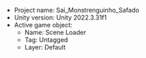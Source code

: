 <!-- UNITY CODE ASSIST INSTRUCTIONS START -->
- Project name: Sai_Monstrenguinho_Safado
- Unity version: Unity 2022.3.31f1
- Active game object:
  - Name: Scene Loader
  - Tag: Untagged
  - Layer: Default
<!-- UNITY CODE ASSIST INSTRUCTIONS END -->